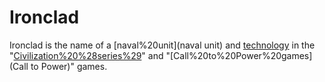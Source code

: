 # Ironclad

Ironclad is the name of a [naval%20unit](naval unit) and [technology](technology) in the "[Civilization%20%28series%29](Civilization)" and "[Call%20to%20Power%20games](Call to Power)" games.